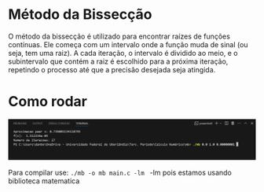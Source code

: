 # Método da Bissecção 

O método da bissecção é utilizado para encontrar raízes de funções contínuas. Ele começa com um intervalo onde a função muda de sinal (ou seja, tem uma raiz). A cada iteração, o intervalo é dividido ao meio, e o subintervalo que contém a raiz é escolhido para a próxima iteração, repetindo o processo até que a precisão desejada seja atingida.

# Como rodar

![Print do terminal mostrando como executa o programa](screemshot.png)

Para compilar use: `./mb -o mb main.c -lm `
  -lm pois estamos usando biblioteca matematica
